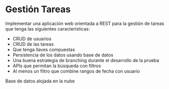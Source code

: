 # Gestión Tareas
Implementar una aplicación web orientada a REST para la gestión de tareas que tenga las
siguientes características:
- CRUD de usuarios
- CRUD de las tareas
- Que tenga llaves compuestas
- Persistencia de los datos usando base de datos
- Una buena estrategia de branching durante el desarrollo de la prueba
- APIs que permitan la búsqueda con filtros
- Al menos un filtro que combine rangos de fecha con usuario

Base de datos alojada en la nube